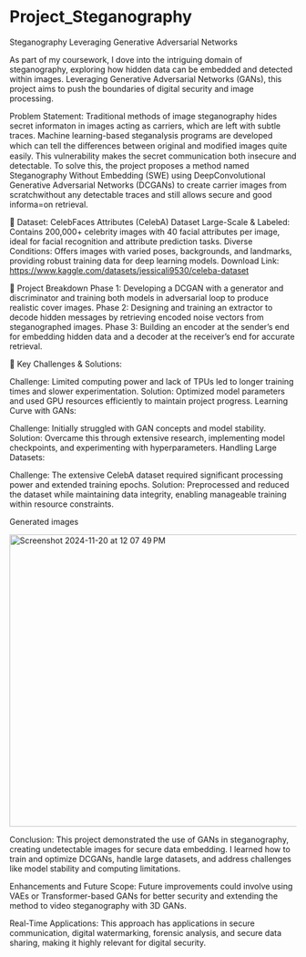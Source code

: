 # Project_Steganography
Steganography Leveraging Generative Adversarial Networks

As part of my coursework, I dove into the intriguing domain of steganography, exploring how hidden data can be embedded and detected within images. Leveraging Generative Adversarial Networks (GANs), this project aims to push the boundaries of digital security and image processing.

Problem Statement:
Traditional methods of image steganography hides secret informaton in images acting as carriers, which are left with subtle traces. Machine learning-based steganalysis programs are developed which can tell the diﬀerences between original and modified images quite easily. This vulnerability makes the secret communication both insecure and detectable. To solve this, the project proposes a method named Steganography Without Embedding (SWE) using DeepConvolutional Generative Adversarial Networks (DCGANs) to create carrier images from scratchwithout any detectable traces and still allows secure and good informa=on retrieval.

📌 Dataset: CelebFaces Attributes (CelebA) Dataset
  Large-Scale & Labeled: Contains 200,000+ celebrity images with 40 facial attributes per image, ideal for facial recognition and attribute prediction tasks.
  Diverse Conditions: Offers images with varied poses, backgrounds, and landmarks, providing robust training data for deep learning models.
  Download Link: https://www.kaggle.com/datasets/jessicali9530/celeba-dataset

📌 Project Breakdown
  Phase 1: Developing a DCGAN with a generator and discriminator and training both models in adversarial loop to produce realistic cover images.
  Phase 2: Designing and training an extractor to decode hidden messages by retrieving encoded noise vectors from steganographed images.
  Phase 3: Building an encoder at the sender’s end for embedding hidden data and a decoder at the receiver’s end for accurate retrieval.

📌 Key Challenges & Solutions:

  Challenge: Limited computing power and lack of TPUs led to longer training times and slower experimentation.
  Solution: Optimized model parameters and used GPU resources efficiently to maintain project progress.
  Learning Curve with GANs:

  Challenge: Initially struggled with GAN concepts and model stability.
  Solution: Overcame this through extensive research, implementing model checkpoints, and experimenting with hyperparameters.
  Handling Large Datasets:

  Challenge: The extensive CelebA dataset required significant processing power and extended training epochs.
  Solution: Preprocessed and reduced the dataset while maintaining data integrity, enabling manageable training within resource constraints.

Generated images 

<img width="513" alt="Screenshot 2024-11-20 at 12 07 49 PM" src="https://github.com/user-attachments/assets/45798b8f-79fd-472e-a018-8e655a3ba74a" />

Conclusion:
This project demonstrated the use of GANs in steganography, creating undetectable images for secure data embedding. I learned how to train and optimize DCGANs, handle large datasets, and address challenges like model stability and computing limitations.

Enhancements and Future Scope:
Future improvements could involve using VAEs or Transformer-based GANs for better security and extending the method to video steganography with 3D GANs.

Real-Time Applications:
This approach has applications in secure communication, digital watermarking, forensic analysis, and secure data sharing, making it highly relevant for digital security.
